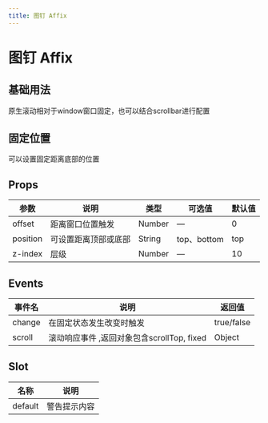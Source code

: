 ```yaml
---
title: 图钉 Affix
---
```


# 图钉 Affix

## 基础用法

原生滚动相对于window窗口固定，也可以结合scrollbar进行配置

<preview path="./demo/Affix/Basic.vue"></preview>

## 固定位置

可以设置固定距离底部的位置

<preview path="./demo/Affix/Position.vue"></preview>

## Props

| 参数     | 说明                 | 类型   | 可选值      | 默认值 |
| -------- | -------------------- | ------ | ----------- | ------ |
| offset   | 距离窗口位置触发     | Number | —           | 0      |
| position | 可设置距离顶部或底部 | String | top、bottom | top    |
| z-index  | 层级                 | Number | —           | 10     |

## Events

| 事件名 | 说明                                       | 返回值     |
| ------ | ------------------------------------------ | ---------- |
| change | 在固定状态发生改变时触发                   | true/false |
| scroll | 滚动响应事件 ,返回对象包含scrollTop, fixed | Object     |

## Slot

| 名称    | 说明         |
| ------- | ------------ |
| default | 警告提示内容 |
